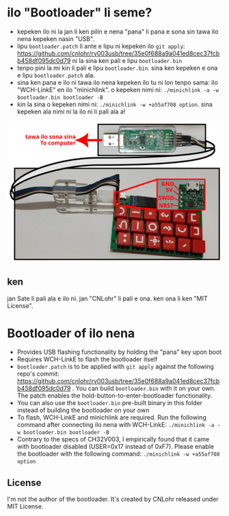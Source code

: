 # ilo "Bootloader" li seme?

* kepeken ilo ni la jan li ken pilin e nena "pana" li pana e sona sin tawa ilo nena kepeken nasin "USB".
* lipu `bootloader.patch` li ante e lipu ni kepeken ilo `git apply`: https://github.com/cnlohr/rv003usb/tree/35e0f688a9a041ed8cec37fcbb458df095dc0d79 ni la sina ken pali e lipu `bootloader.bin`
* tenpo pini la mi kin li pali e lipu `bootloader.bin`. sina ken kepeken e ona e lipu `bootloader.patch` ala.
* sina ken pana e ilo ni tawa ilo nena kepeken ilo tu ni lon tenpo sama: ilo "WCH-LinkE" en ilo "minichlink". o kepeken nimi ni: `./minichlink -a -w bootloader.bin bootloader -B`
* kin la sina o kepeken nimi ni: `./minichlink -w +a55af708 option`. sina kepeken ala nimi ni la ilo ni li pali ala a!

![nasin pi pana ilo "Bootloader"](../docs/bootloader.jpg)

## ken

jan Sate li pali ala e ilo ni. jan "CNLohr" li pali e ona. ken ona li ken "MIT License".

# Bootloader of ilo nena

* Provides USB flashing functionality by holding the "pana" key upon boot
* Requires WCH-LinkE to flash the bootloader itself
* `bootloader.patch` is to be applied with `git apply` against the following repo's commit: https://github.com/cnlohr/rv003usb/tree/35e0f688a9a041ed8cec37fcbb458df095dc0d79 . You can build `bootloader.bin` with it on your own. The patch enables the hold-button-to-enter-bootloader functionality.
* You can also use the `bootloader.bin` pre-built binary in this folder instead of building the bootloader on your own
* To flash, WCH-LinkE and minichlink are required. Run the following command after connecting ilo nena with WCH-LinkE: `./minichlink -a -w bootloader.bin bootloader -B`
* Contrary to the specs of CH32V003, I empirically found that it came with bootloader disabled (USER=0x17 instead of 0xF7). Please enable the bootloader with the following command: `./minichlink -w +a55af708 option`

## License

I'm not the author of the bootloader. It's created by CNLohr released under MIT License.
